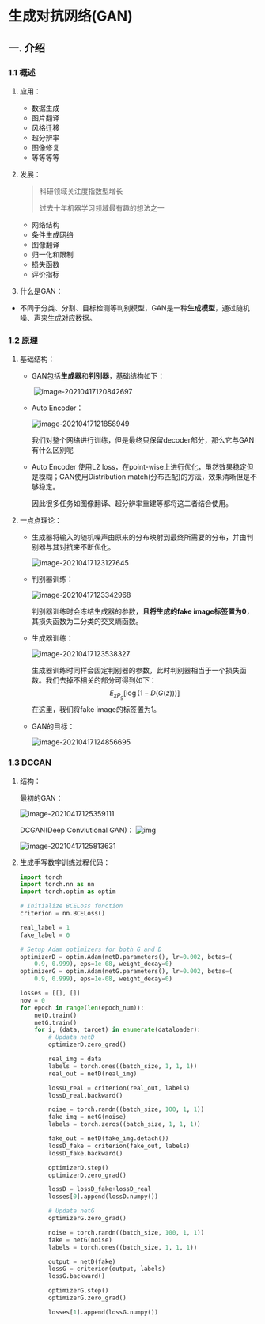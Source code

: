 # 生成对抗网络(GAN)

## 一.  介绍

### 1.1  概述

1. 应用：

   - 数据生成
   - 图片翻译
   - 风格迁移
   - 超分辨率
   - 图像修复
   - 等等等等

2. 发展：

   > 科研领域关注度指数型增长
   >
   > 过去十年机器学习领域最有趣的想法之一

   - 网络结构
   - 条件生成网络
   - 图像翻译
   - 归一化和限制
   - 损失函数
   - 评价指标

3.  什么是GAN：

   - 不同于分类、分割、目标检测等判别模型，GAN是一种**生成模型**，通过随机噪、声来生成对应数据。

### 1.2  原理

1. 基础结构：

   - GAN包括**生成器**和**判别器**，基础结构如下：

     ​	![image-20210417120842697](D:\UserData\Desktop\学习报告\GAN\image-20210417120842697.png)

   - Auto Encoder：

      ![image-20210417121858949](D:\UserData\Desktop\学习报告\GAN\image-20210417121858949.png)

     我们对整个网络进行训练，但是最终只保留decoder部分，那么它与GAN有什么区别呢

   - Auto Encoder 使用L2 loss，在point-wise上进行优化，虽然效果稳定但是模糊；GAN使用Distribution match(分布匹配)的方法，效果清晰但是不够稳定。

     因此很多任务如图像翻译、超分辨率重建等都将这二者结合使用。

2. 一点点理论：

   - 生成器将输入的随机噪声由原来的分布映射到最终所需要的分布，并由判别器与其对抗来不断优化。

     ![image-20210417123127645](D:\UserData\Desktop\学习报告\GAN\image-20210417123127645.png)

   - 判别器训练：

     ![image-20210417123342968](D:\UserData\Desktop\学习报告\GAN\image-20210417123342968.png)

     判别器训练时会冻结生成器的参数，**且将生成的fake image标签置为0**，其损失函数为二分类的交叉熵函数。

   - 生成器训练：

     ![image-20210417123538327](D:\UserData\Desktop\学习报告\GAN\image-20210417123538327.png)

     生成器训练时同样会固定判别器的参数，此时判别器相当于一个损失函数。我们去掉不相关的部分可得到如下：
     $$
     E_{xP_g}[\log(1-D(G(z)))]
     $$
     在这里，我们将fake image的标签置为1。

   - GAN的目标：

     ![image-20210417124856695](D:\UserData\Desktop\学习报告\GAN\image-20210417124856695.png)

### 1.3   DCGAN

1. 结构：

   最初的GAN：

   ![image-20210417125359111](D:\UserData\Desktop\学习报告\GAN\image-20210417125359111.png)

   DCGAN(Deep Convlutional GAN)：	![img](https://img-blog.csdnimg.cn/20181116100629968.png?x-oss-process=image/watermark,type_ZmFuZ3poZW5naGVpdGk,shadow_10,text_aHR0cHM6Ly9ibG9nLmNzZG4ubmV0L3FxXzMzNTk0Mzgw,size_16,color_FFFFFF,t_70)

   ![image-20210417125813631](D:\UserData\Desktop\学习报告\GAN\image-20210417125813631.png)

2. 生成手写数字训练过程代码：

   ```python
   import torch
   import torch.nn as nn
   import torch.optim as optim
   
   # Initialize BCELoss function
   criterion = nn.BCELoss()
   
   real_label = 1
   fake_label = 0

   # Setup Adam optimizers for both G and D
   optimizerD = optim.Adam(netD.parameters(), lr=0.002, betas=(
       0.9, 0.999), eps=1e-08, weight_decay=0)
   optimizerG = optim.Adam(netG.parameters(), lr=0.002, betas=(
       0.9, 0.999), eps=1e-08, weight_decay=0)
   
   losses = [[], []]
   now = 0
   for epoch in range(len(epoch_num)):
       netD.train()
       netG.train()
       for i, (data, target) in enumerate(dataloader):
           # Updata netD
           optimizerD.zero_grad()
   
           real_img = data
           labels = torch.ones((batch_size, 1, 1, 1))
           real_out = netD(real_img)
   
           lossD_real = criterion(real_out, labels)
           lossD_real.backward()
   
           noise = torch.randn((batch_size, 100, 1, 1))
           fake_img = netG(noise)
           labels = torch.zeros((batch_size, 1, 1, 1))
   
           fake_out = netD(fake_img.detach())
           lossD_fake = criterion(fake_out, labels)
           lossD_fake.backward()
   
           optimizerD.step()
           optimizerD.zero_grad()
   
           lossD = lossD_fake+lossD_real
           losses[0].append(lossD.numpy())
   
           # Updata netG
           optimizerG.zero_grad()
   
           noise = torch.randn((batch_size, 100, 1, 1))
           fake = netG(noise)
           labels = torch.ones((batch_size, 1, 1, 1))
   
           output = netD(fake)
           lossG = criterion(output, labels)
           lossG.backward()
   
           optimizerG.step()
           optimizerG.zero_grad()
   
           losses[1].append(lossG.numpy())
   
   ```
   
   

